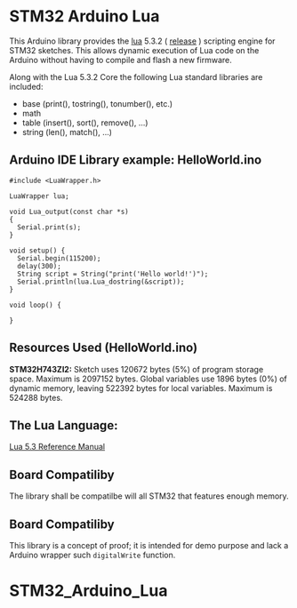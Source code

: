 # STM32 Arduino Lua

This Arduino library provides the [lua](https://www.lua.org/) 5.3.2 ( [release](https://www.lua.org/ftp/lua-5.3.2.tar.gz) ) scripting engine for STM32 sketches. This allows dynamic execution of Lua code on the Arduino without having to compile and flash a new firmware. 

Along with the Lua 5.3.2 Core the following Lua standard libraries are included:

- base (print(), tostring(), tonumber(), etc.)
- math
- table (insert(), sort(), remove(), ...)
- string (len(), match(), ...)

## Arduino IDE Library example: HelloWorld.ino
``` 
#include <LuaWrapper.h>

LuaWrapper lua;

void Lua_output(const char *s)
{
  Serial.print(s);
}

void setup() {
  Serial.begin(115200);
  delay(300);
  String script = String("print('Hello world!')");
  Serial.println(lua.Lua_dostring(&script));
}

void loop() {

}
```
## Resources Used (HelloWorld.ino)

**STM32H743ZI2:**
Sketch uses 120672 bytes (5%) of program storage space. Maximum is 2097152 bytes.
Global variables use 1896 bytes (0%) of dynamic memory, leaving 522392 bytes for local variables. Maximum is 524288 bytes.

## The Lua Language:
[Lua 5.3 Reference Manual](https://www.lua.org/manual/5.3/)


## Board Compatiliby

The library shall be compatilbe will all STM32 that features enough memory.

## Board Compatiliby

This library is a concept of proof; it is intended for demo purpose and lack a Arduino wrapper such `digitalWrite` function.

# STM32_Arduino_Lua
